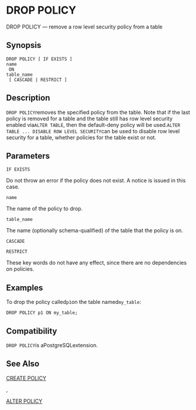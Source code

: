 # DROP POLICY

DROP POLICY — remove a row level security policy from a table

## Synopsis

```text
DROP POLICY [ IF EXISTS ] 
name
 ON 
table_name
 [ CASCADE | RESTRICT ]
```

## Description

`DROP POLICY`removes the specified policy from the table. Note that if the last policy is removed for a table and the table still has row level security enabled via`ALTER TABLE`, then the default-deny policy will be used.`ALTER TABLE ... DISABLE ROW LEVEL SECURITY`can be used to disable row level security for a table, whether policies for the table exist or not.

## Parameters

`IF EXISTS`

Do not throw an error if the policy does not exist. A notice is issued in this case.

`name`

The name of the policy to drop.

`table_name`

The name \(optionally schema-qualified\) of the table that the policy is on.

`CASCADE`

`RESTRICT`

These key words do not have any effect, since there are no dependencies on policies.

## Examples

To drop the policy called`p1`on the table named`my_table`:

```text
DROP POLICY p1 ON my_table;
```

## Compatibility

`DROP POLICY`is aPostgreSQLextension.

## See Also

[CREATE POLICY](https://www.postgresql.org/docs/devel/static/sql-createpolicy.html)

,

[ALTER POLICY](https://www.postgresql.org/docs/devel/static/sql-alterpolicy.html)

